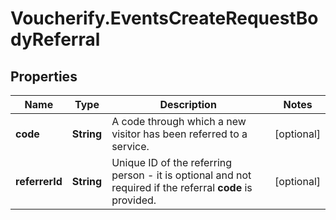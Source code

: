 # Voucherify.EventsCreateRequestBodyReferral

## Properties

Name | Type | Description | Notes
------------ | ------------- | ------------- | -------------
**code** | **String** | A code through which a new visitor has been referred to a service. | [optional] 
**referrerId** | **String** | Unique ID of the referring person - it is optional and not required if the referral **code** is provided. | [optional] 


